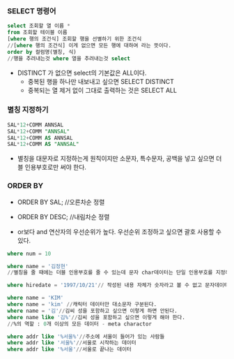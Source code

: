### SELECT 명령어

```sql
select 조회할 열 이름 *
from 조회할 테이블 이름
[where 행의 조건식] 조회할 행을 선별하기 위한 조건식
//[where 행의 조건식] 이게 없으면 모든 행에 대하여 라는 뜻이다.
order by 컬럼명(별칭, 식)
//행을 추려내는것 where 열을 추려내는것 select
```



- DISTINCT 가 없으면 select의 기본값은 ALL이다.
  - 중복된 행을 하나만 내보내고 싶으면 SELECT DISTINCT
  - 중복되는 열 제거 없이 그대로 출력하는 것은 SELECT ALL



### 별칭 지정하기

```sql
SAL*12+COMM ANNSAL 
SAL*12+COMM "ANNSAL"
SAL*12+COMM AS ANNSAL
SAL*12+COMM AS "ANNSAL"
```



- 별칭을 대문자로 지정하는게 원칙이지만 소문자, 특수문자, 공백을 넣고 싶으면 더블 인용부호로만 써야 한다.



### ORDER BY

- ORDER BY SAL; //오른차순 정렬
- ORDER BY DESC; //내림차순 정렬





- or보다 and 연산자의 우선순위가 높다. 우선순위 조정하고 싶으면 괄호 사용할 수 있다.

```sql
where num = 10

where name = '김정현'
//별칭을 줄 때에는 더블 인용부호를 줄 수 있는데 문자 char데이터는 단일 인용부호를 지정해야 한다. SQL은 한문자든 여러문자든 동일한 문자이다.

where hiredate = '1997/10/21'// 작성된 내용 자체가 숫자라고 볼 수 없고 문자데이터이기 때문에 단일 이용부호를 해줘야 한다. date로 자동 형변환 된다.

where name = 'KIM'
where name = 'kim' //캐릭터 데이터만 대소문자 구분된다.
where name = '김'//김씨 성을 포함하고 싶으면 이렇게 하면 안된다.
where name like '김%'//김씨 성을 포함하고 싶으면 이렇게 해야 한다.
//%의 역할 : 0개 이상의 모든 데이터 - meta charactor

where addr like '%서울%'//주소에 서울이 들어가 있는 사람들
where addr like '서울%'//서울로 시작하는 데이터
where addr like '%서울'//서울로 끝나는 데이터
```







